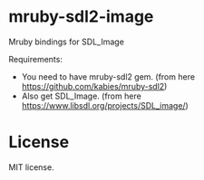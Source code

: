 # mruby-sdl2-image

Mruby bindings for SDL_Image

Requirements:

- You need to have mruby-sdl2 gem. (from here https://github.com/kabies/mruby-sdl2)
- Also get SDL_Image. (from here https://www.libsdl.org/projects/SDL_image/)

# License

MIT license.
